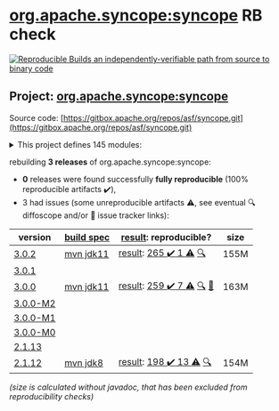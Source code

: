 [org.apache.syncope:syncope](https://search.maven.org/artifact/org.apache.syncope/syncope/) RB check
=======

[![Reproducible Builds](https://reproducible-builds.org/images/logos/rb.svg) an independently-verifiable path from source to binary code](https://reproducible-builds.org/)

## Project: [org.apache.syncope:syncope](https://search.maven.org/artifact/org.apache.syncope/syncope/)

Source code: [https://gitbox.apache.org/repos/asf/syncope.git](https://gitbox.apache.org/repos/asf/syncope.git)

<details><summary>This project defines 145 modules:</summary>

* [org.apache.syncope.client.am:syncope-client-am-console](https://search.maven.org/artifact/org.apache.syncope.client.am/syncope-client-am-console/)
* [org.apache.syncope.client.am:syncope-client-am-lib](https://search.maven.org/artifact/org.apache.syncope.client.am/syncope-client-am-lib/)
* [org.apache.syncope.client.idm:syncope-client-idm-console](https://search.maven.org/artifact/org.apache.syncope.client.idm/syncope-client-idm-console/)
* [org.apache.syncope.client.idm:syncope-client-idm-lib](https://search.maven.org/artifact/org.apache.syncope.client.idm/syncope-client-idm-lib/)
* [org.apache.syncope.client.idrepo:syncope-client-idrepo-common-ui](https://search.maven.org/artifact/org.apache.syncope.client.idrepo/syncope-client-idrepo-common-ui/)
* [org.apache.syncope.client.idrepo:syncope-client-idrepo-console](https://search.maven.org/artifact/org.apache.syncope.client.idrepo/syncope-client-idrepo-console/)
* [org.apache.syncope.client.idrepo:syncope-client-idrepo-enduser](https://search.maven.org/artifact/org.apache.syncope.client.idrepo/syncope-client-idrepo-enduser/)
* [org.apache.syncope.client.idrepo:syncope-client-idrepo-lib](https://search.maven.org/artifact/org.apache.syncope.client.idrepo/syncope-client-idrepo-lib/)
* [org.apache.syncope.client:syncope-client-am](https://search.maven.org/artifact/org.apache.syncope.client/syncope-client-am/)
* [org.apache.syncope.client:syncope-client-console](https://search.maven.org/artifact/org.apache.syncope.client/syncope-client-console/)
* [org.apache.syncope.client:syncope-client-enduser](https://search.maven.org/artifact/org.apache.syncope.client/syncope-client-enduser/)
* [org.apache.syncope.client:syncope-client-idm](https://search.maven.org/artifact/org.apache.syncope.client/syncope-client-idm/)
* [org.apache.syncope.client:syncope-client-idrepo](https://search.maven.org/artifact/org.apache.syncope.client/syncope-client-idrepo/)
* [org.apache.syncope.client:syncope-client-lib](https://search.maven.org/artifact/org.apache.syncope.client/syncope-client-lib/)
* [org.apache.syncope.common.am:syncope-common-am-lib](https://search.maven.org/artifact/org.apache.syncope.common.am/syncope-common-am-lib/)
* [org.apache.syncope.common.am:syncope-common-am-rest-api](https://search.maven.org/artifact/org.apache.syncope.common.am/syncope-common-am-rest-api/)
* [org.apache.syncope.common.idm:syncope-common-idm-lib](https://search.maven.org/artifact/org.apache.syncope.common.idm/syncope-common-idm-lib/)
* [org.apache.syncope.common.idm:syncope-common-idm-rest-api](https://search.maven.org/artifact/org.apache.syncope.common.idm/syncope-common-idm-rest-api/)
* [org.apache.syncope.common.idrepo:syncope-common-idrepo-lib](https://search.maven.org/artifact/org.apache.syncope.common.idrepo/syncope-common-idrepo-lib/)
* [org.apache.syncope.common.idrepo:syncope-common-idrepo-rest-api](https://search.maven.org/artifact/org.apache.syncope.common.idrepo/syncope-common-idrepo-rest-api/)
* [org.apache.syncope.common.keymaster.self:syncope-common-keymaster-client-self](https://search.maven.org/artifact/org.apache.syncope.common.keymaster.self/syncope-common-keymaster-client-self/)
* [org.apache.syncope.common.keymaster.self:syncope-common-keymaster-self-rest-api](https://search.maven.org/artifact/org.apache.syncope.common.keymaster.self/syncope-common-keymaster-self-rest-api/)
* [org.apache.syncope.common.keymaster:syncope-common-keymaster-client-api](https://search.maven.org/artifact/org.apache.syncope.common.keymaster/syncope-common-keymaster-client-api/)
* [org.apache.syncope.common.keymaster:syncope-common-keymaster-client-zookeeper](https://search.maven.org/artifact/org.apache.syncope.common.keymaster/syncope-common-keymaster-client-zookeeper/)
* [org.apache.syncope.common.keymaster:syncope-common-keymaster-self](https://search.maven.org/artifact/org.apache.syncope.common.keymaster/syncope-common-keymaster-self/)
* [org.apache.syncope.common:syncope-common-am](https://search.maven.org/artifact/org.apache.syncope.common/syncope-common-am/)
* [org.apache.syncope.common:syncope-common-idm](https://search.maven.org/artifact/org.apache.syncope.common/syncope-common-idm/)
* [org.apache.syncope.common:syncope-common-idrepo](https://search.maven.org/artifact/org.apache.syncope.common/syncope-common-idrepo/)
* [org.apache.syncope.common:syncope-common-keymaster](https://search.maven.org/artifact/org.apache.syncope.common/syncope-common-keymaster/)
* [org.apache.syncope.common:syncope-common-lib](https://search.maven.org/artifact/org.apache.syncope.common/syncope-common-lib/)
* [org.apache.syncope.common:syncope-common-rest-api](https://search.maven.org/artifact/org.apache.syncope.common/syncope-common-rest-api/)
* [org.apache.syncope.core.am:syncope-core-am-logic](https://search.maven.org/artifact/org.apache.syncope.core.am/syncope-core-am-logic/)
* [org.apache.syncope.core.am:syncope-core-am-rest-cxf](https://search.maven.org/artifact/org.apache.syncope.core.am/syncope-core-am-rest-cxf/)
* [org.apache.syncope.core.idm:syncope-core-idm-logic](https://search.maven.org/artifact/org.apache.syncope.core.idm/syncope-core-idm-logic/)
* [org.apache.syncope.core.idm:syncope-core-idm-rest-cxf](https://search.maven.org/artifact/org.apache.syncope.core.idm/syncope-core-idm-rest-cxf/)
* [org.apache.syncope.core.idrepo:syncope-core-idrepo-logic](https://search.maven.org/artifact/org.apache.syncope.core.idrepo/syncope-core-idrepo-logic/)
* [org.apache.syncope.core.idrepo:syncope-core-idrepo-rest-cxf](https://search.maven.org/artifact/org.apache.syncope.core.idrepo/syncope-core-idrepo-rest-cxf/)
* [org.apache.syncope.core:syncope-core-am](https://search.maven.org/artifact/org.apache.syncope.core/syncope-core-am/)
* [org.apache.syncope.core:syncope-core-idm](https://search.maven.org/artifact/org.apache.syncope.core/syncope-core-idm/)
* [org.apache.syncope.core:syncope-core-idrepo](https://search.maven.org/artifact/org.apache.syncope.core/syncope-core-idrepo/)
* [org.apache.syncope.core:syncope-core-logic](https://search.maven.org/artifact/org.apache.syncope.core/syncope-core-logic/)
* [org.apache.syncope.core:syncope-core-persistence-api](https://search.maven.org/artifact/org.apache.syncope.core/syncope-core-persistence-api/)
* [org.apache.syncope.core:syncope-core-persistence-jpa](https://search.maven.org/artifact/org.apache.syncope.core/syncope-core-persistence-jpa/)
* [org.apache.syncope.core:syncope-core-persistence-jpa-json](https://search.maven.org/artifact/org.apache.syncope.core/syncope-core-persistence-jpa-json/)
* [org.apache.syncope.core:syncope-core-provisioning-api](https://search.maven.org/artifact/org.apache.syncope.core/syncope-core-provisioning-api/)
* [org.apache.syncope.core:syncope-core-provisioning-java](https://search.maven.org/artifact/org.apache.syncope.core/syncope-core-provisioning-java/)
* [org.apache.syncope.core:syncope-core-rest-cxf](https://search.maven.org/artifact/org.apache.syncope.core/syncope-core-rest-cxf/)
* [org.apache.syncope.core:syncope-core-self-keymaster-starter](https://search.maven.org/artifact/org.apache.syncope.core/syncope-core-self-keymaster-starter/)
* [org.apache.syncope.core:syncope-core-spring](https://search.maven.org/artifact/org.apache.syncope.core/syncope-core-spring/)
* [org.apache.syncope.core:syncope-core-starter](https://search.maven.org/artifact/org.apache.syncope.core/syncope-core-starter/)
* [org.apache.syncope.core:syncope-core-workflow-api](https://search.maven.org/artifact/org.apache.syncope.core/syncope-core-workflow-api/)
* [org.apache.syncope.core:syncope-core-workflow-java](https://search.maven.org/artifact/org.apache.syncope.core/syncope-core-workflow-java/)
* [org.apache.syncope.ext.camel:syncope-ext-camel-client-console](https://search.maven.org/artifact/org.apache.syncope.ext.camel/syncope-ext-camel-client-console/)
* [org.apache.syncope.ext.camel:syncope-ext-camel-common-lib](https://search.maven.org/artifact/org.apache.syncope.ext.camel/syncope-ext-camel-common-lib/)
* [org.apache.syncope.ext.camel:syncope-ext-camel-logic](https://search.maven.org/artifact/org.apache.syncope.ext.camel/syncope-ext-camel-logic/)
* [org.apache.syncope.ext.camel:syncope-ext-camel-persistence-api](https://search.maven.org/artifact/org.apache.syncope.ext.camel/syncope-ext-camel-persistence-api/)
* [org.apache.syncope.ext.camel:syncope-ext-camel-persistence-jpa](https://search.maven.org/artifact/org.apache.syncope.ext.camel/syncope-ext-camel-persistence-jpa/)
* [org.apache.syncope.ext.camel:syncope-ext-camel-provisioning](https://search.maven.org/artifact/org.apache.syncope.ext.camel/syncope-ext-camel-provisioning/)
* [org.apache.syncope.ext.camel:syncope-ext-camel-provisioning-api](https://search.maven.org/artifact/org.apache.syncope.ext.camel/syncope-ext-camel-provisioning-api/)
* [org.apache.syncope.ext.camel:syncope-ext-camel-rest-api](https://search.maven.org/artifact/org.apache.syncope.ext.camel/syncope-ext-camel-rest-api/)
* [org.apache.syncope.ext.camel:syncope-ext-camel-rest-cxf](https://search.maven.org/artifact/org.apache.syncope.ext.camel/syncope-ext-camel-rest-cxf/)
* [org.apache.syncope.ext.elasticsearch:syncope-ext-elasticsearch-client](https://search.maven.org/artifact/org.apache.syncope.ext.elasticsearch/syncope-ext-elasticsearch-client/)
* [org.apache.syncope.ext.elasticsearch:syncope-ext-elasticsearch-logic](https://search.maven.org/artifact/org.apache.syncope.ext.elasticsearch/syncope-ext-elasticsearch-logic/)
* [org.apache.syncope.ext.elasticsearch:syncope-ext-elasticsearch-persistence-jpa](https://search.maven.org/artifact/org.apache.syncope.ext.elasticsearch/syncope-ext-elasticsearch-persistence-jpa/)
* [org.apache.syncope.ext.elasticsearch:syncope-ext-elasticsearch-provisioning-java](https://search.maven.org/artifact/org.apache.syncope.ext.elasticsearch/syncope-ext-elasticsearch-provisioning-java/)
* [org.apache.syncope.ext.flowable:syncope-ext-flowable-bpmn](https://search.maven.org/artifact/org.apache.syncope.ext.flowable/syncope-ext-flowable-bpmn/)
* [org.apache.syncope.ext.flowable:syncope-ext-flowable-client-common-ui](https://search.maven.org/artifact/org.apache.syncope.ext.flowable/syncope-ext-flowable-client-common-ui/)
* [org.apache.syncope.ext.flowable:syncope-ext-flowable-client-console](https://search.maven.org/artifact/org.apache.syncope.ext.flowable/syncope-ext-flowable-client-console/)
* [org.apache.syncope.ext.flowable:syncope-ext-flowable-client-enduser](https://search.maven.org/artifact/org.apache.syncope.ext.flowable/syncope-ext-flowable-client-enduser/)
* [org.apache.syncope.ext.flowable:syncope-ext-flowable-common-lib](https://search.maven.org/artifact/org.apache.syncope.ext.flowable/syncope-ext-flowable-common-lib/)
* [org.apache.syncope.ext.flowable:syncope-ext-flowable-logic](https://search.maven.org/artifact/org.apache.syncope.ext.flowable/syncope-ext-flowable-logic/)
* [org.apache.syncope.ext.flowable:syncope-ext-flowable-rest-api](https://search.maven.org/artifact/org.apache.syncope.ext.flowable/syncope-ext-flowable-rest-api/)
* [org.apache.syncope.ext.flowable:syncope-ext-flowable-rest-cxf](https://search.maven.org/artifact/org.apache.syncope.ext.flowable/syncope-ext-flowable-rest-cxf/)
* [org.apache.syncope.ext.oidcc4ui:syncope-ext-oidcc4ui-client-common-ui](https://search.maven.org/artifact/org.apache.syncope.ext.oidcc4ui/syncope-ext-oidcc4ui-client-common-ui/)
* [org.apache.syncope.ext.oidcc4ui:syncope-ext-oidcc4ui-client-console](https://search.maven.org/artifact/org.apache.syncope.ext.oidcc4ui/syncope-ext-oidcc4ui-client-console/)
* [org.apache.syncope.ext.oidcc4ui:syncope-ext-oidcc4ui-client-enduser](https://search.maven.org/artifact/org.apache.syncope.ext.oidcc4ui/syncope-ext-oidcc4ui-client-enduser/)
* [org.apache.syncope.ext.oidcc4ui:syncope-ext-oidcc4ui-common-lib](https://search.maven.org/artifact/org.apache.syncope.ext.oidcc4ui/syncope-ext-oidcc4ui-common-lib/)
* [org.apache.syncope.ext.oidcc4ui:syncope-ext-oidcc4ui-logic](https://search.maven.org/artifact/org.apache.syncope.ext.oidcc4ui/syncope-ext-oidcc4ui-logic/)
* [org.apache.syncope.ext.oidcc4ui:syncope-ext-oidcc4ui-persistence-api](https://search.maven.org/artifact/org.apache.syncope.ext.oidcc4ui/syncope-ext-oidcc4ui-persistence-api/)
* [org.apache.syncope.ext.oidcc4ui:syncope-ext-oidcc4ui-persistence-jpa](https://search.maven.org/artifact/org.apache.syncope.ext.oidcc4ui/syncope-ext-oidcc4ui-persistence-jpa/)
* [org.apache.syncope.ext.oidcc4ui:syncope-ext-oidcc4ui-provisioning-api](https://search.maven.org/artifact/org.apache.syncope.ext.oidcc4ui/syncope-ext-oidcc4ui-provisioning-api/)
* [org.apache.syncope.ext.oidcc4ui:syncope-ext-oidcc4ui-provisioning-java](https://search.maven.org/artifact/org.apache.syncope.ext.oidcc4ui/syncope-ext-oidcc4ui-provisioning-java/)
* [org.apache.syncope.ext.oidcc4ui:syncope-ext-oidcc4ui-rest-api](https://search.maven.org/artifact/org.apache.syncope.ext.oidcc4ui/syncope-ext-oidcc4ui-rest-api/)
* [org.apache.syncope.ext.oidcc4ui:syncope-ext-oidcc4ui-rest-cxf](https://search.maven.org/artifact/org.apache.syncope.ext.oidcc4ui/syncope-ext-oidcc4ui-rest-cxf/)
* [org.apache.syncope.ext.oidcclient:syncope-ext-oidcclient-agent](https://search.maven.org/artifact/org.apache.syncope.ext.oidcclient/syncope-ext-oidcclient-agent/)
* [org.apache.syncope.ext.oidcclient:syncope-ext-oidcclient-client-console](https://search.maven.org/artifact/org.apache.syncope.ext.oidcclient/syncope-ext-oidcclient-client-console/)
* [org.apache.syncope.ext.oidcclient:syncope-ext-oidcclient-client-enduser](https://search.maven.org/artifact/org.apache.syncope.ext.oidcclient/syncope-ext-oidcclient-client-enduser/)
* [org.apache.syncope.ext.oidcclient:syncope-ext-oidcclient-common-lib](https://search.maven.org/artifact/org.apache.syncope.ext.oidcclient/syncope-ext-oidcclient-common-lib/)
* [org.apache.syncope.ext.oidcclient:syncope-ext-oidcclient-logic](https://search.maven.org/artifact/org.apache.syncope.ext.oidcclient/syncope-ext-oidcclient-logic/)
* [org.apache.syncope.ext.oidcclient:syncope-ext-oidcclient-persistence-api](https://search.maven.org/artifact/org.apache.syncope.ext.oidcclient/syncope-ext-oidcclient-persistence-api/)
* [org.apache.syncope.ext.oidcclient:syncope-ext-oidcclient-persistence-jpa](https://search.maven.org/artifact/org.apache.syncope.ext.oidcclient/syncope-ext-oidcclient-persistence-jpa/)
* [org.apache.syncope.ext.oidcclient:syncope-ext-oidcclient-provisioning-api](https://search.maven.org/artifact/org.apache.syncope.ext.oidcclient/syncope-ext-oidcclient-provisioning-api/)
* [org.apache.syncope.ext.oidcclient:syncope-ext-oidcclient-provisioning-java](https://search.maven.org/artifact/org.apache.syncope.ext.oidcclient/syncope-ext-oidcclient-provisioning-java/)
* [org.apache.syncope.ext.oidcclient:syncope-ext-oidcclient-rest-api](https://search.maven.org/artifact/org.apache.syncope.ext.oidcclient/syncope-ext-oidcclient-rest-api/)
* [org.apache.syncope.ext.oidcclient:syncope-ext-oidcclient-rest-cxf](https://search.maven.org/artifact/org.apache.syncope.ext.oidcclient/syncope-ext-oidcclient-rest-cxf/)
* [org.apache.syncope.ext.saml2sp4ui:syncope-ext-saml2sp4ui-client-common-ui](https://search.maven.org/artifact/org.apache.syncope.ext.saml2sp4ui/syncope-ext-saml2sp4ui-client-common-ui/)
* [org.apache.syncope.ext.saml2sp4ui:syncope-ext-saml2sp4ui-client-console](https://search.maven.org/artifact/org.apache.syncope.ext.saml2sp4ui/syncope-ext-saml2sp4ui-client-console/)
* [org.apache.syncope.ext.saml2sp4ui:syncope-ext-saml2sp4ui-client-enduser](https://search.maven.org/artifact/org.apache.syncope.ext.saml2sp4ui/syncope-ext-saml2sp4ui-client-enduser/)
* [org.apache.syncope.ext.saml2sp4ui:syncope-ext-saml2sp4ui-common-lib](https://search.maven.org/artifact/org.apache.syncope.ext.saml2sp4ui/syncope-ext-saml2sp4ui-common-lib/)
* [org.apache.syncope.ext.saml2sp4ui:syncope-ext-saml2sp4ui-logic](https://search.maven.org/artifact/org.apache.syncope.ext.saml2sp4ui/syncope-ext-saml2sp4ui-logic/)
* [org.apache.syncope.ext.saml2sp4ui:syncope-ext-saml2sp4ui-persistence-api](https://search.maven.org/artifact/org.apache.syncope.ext.saml2sp4ui/syncope-ext-saml2sp4ui-persistence-api/)
* [org.apache.syncope.ext.saml2sp4ui:syncope-ext-saml2sp4ui-persistence-jpa](https://search.maven.org/artifact/org.apache.syncope.ext.saml2sp4ui/syncope-ext-saml2sp4ui-persistence-jpa/)
* [org.apache.syncope.ext.saml2sp4ui:syncope-ext-saml2sp4ui-provisioning-api](https://search.maven.org/artifact/org.apache.syncope.ext.saml2sp4ui/syncope-ext-saml2sp4ui-provisioning-api/)
* [org.apache.syncope.ext.saml2sp4ui:syncope-ext-saml2sp4ui-provisioning-java](https://search.maven.org/artifact/org.apache.syncope.ext.saml2sp4ui/syncope-ext-saml2sp4ui-provisioning-java/)
* [org.apache.syncope.ext.saml2sp4ui:syncope-ext-saml2sp4ui-rest-api](https://search.maven.org/artifact/org.apache.syncope.ext.saml2sp4ui/syncope-ext-saml2sp4ui-rest-api/)
* [org.apache.syncope.ext.saml2sp4ui:syncope-ext-saml2sp4ui-rest-cxf](https://search.maven.org/artifact/org.apache.syncope.ext.saml2sp4ui/syncope-ext-saml2sp4ui-rest-cxf/)
* [org.apache.syncope.ext.saml2sp:syncope-ext-saml2sp-agent](https://search.maven.org/artifact/org.apache.syncope.ext.saml2sp/syncope-ext-saml2sp-agent/)
* [org.apache.syncope.ext.saml2sp:syncope-ext-saml2sp-client-console](https://search.maven.org/artifact/org.apache.syncope.ext.saml2sp/syncope-ext-saml2sp-client-console/)
* [org.apache.syncope.ext.saml2sp:syncope-ext-saml2sp-client-enduser](https://search.maven.org/artifact/org.apache.syncope.ext.saml2sp/syncope-ext-saml2sp-client-enduser/)
* [org.apache.syncope.ext.saml2sp:syncope-ext-saml2sp-common-lib](https://search.maven.org/artifact/org.apache.syncope.ext.saml2sp/syncope-ext-saml2sp-common-lib/)
* [org.apache.syncope.ext.saml2sp:syncope-ext-saml2sp-logic](https://search.maven.org/artifact/org.apache.syncope.ext.saml2sp/syncope-ext-saml2sp-logic/)
* [org.apache.syncope.ext.saml2sp:syncope-ext-saml2sp-persistence-api](https://search.maven.org/artifact/org.apache.syncope.ext.saml2sp/syncope-ext-saml2sp-persistence-api/)
* [org.apache.syncope.ext.saml2sp:syncope-ext-saml2sp-persistence-jpa](https://search.maven.org/artifact/org.apache.syncope.ext.saml2sp/syncope-ext-saml2sp-persistence-jpa/)
* [org.apache.syncope.ext.saml2sp:syncope-ext-saml2sp-provisioning-api](https://search.maven.org/artifact/org.apache.syncope.ext.saml2sp/syncope-ext-saml2sp-provisioning-api/)
* [org.apache.syncope.ext.saml2sp:syncope-ext-saml2sp-provisioning-java](https://search.maven.org/artifact/org.apache.syncope.ext.saml2sp/syncope-ext-saml2sp-provisioning-java/)
* [org.apache.syncope.ext.saml2sp:syncope-ext-saml2sp-rest-api](https://search.maven.org/artifact/org.apache.syncope.ext.saml2sp/syncope-ext-saml2sp-rest-api/)
* [org.apache.syncope.ext.saml2sp:syncope-ext-saml2sp-rest-cxf](https://search.maven.org/artifact/org.apache.syncope.ext.saml2sp/syncope-ext-saml2sp-rest-cxf/)
* [org.apache.syncope.ext.scimv2:syncope-ext-scimv2-client-console](https://search.maven.org/artifact/org.apache.syncope.ext.scimv2/syncope-ext-scimv2-client-console/)
* [org.apache.syncope.ext.scimv2:syncope-ext-scimv2-common-lib](https://search.maven.org/artifact/org.apache.syncope.ext.scimv2/syncope-ext-scimv2-common-lib/)
* [org.apache.syncope.ext.scimv2:syncope-ext-scimv2-logic](https://search.maven.org/artifact/org.apache.syncope.ext.scimv2/syncope-ext-scimv2-logic/)
* [org.apache.syncope.ext.scimv2:syncope-ext-scimv2-rest-api](https://search.maven.org/artifact/org.apache.syncope.ext.scimv2/syncope-ext-scimv2-rest-api/)
* [org.apache.syncope.ext.scimv2:syncope-ext-scimv2-rest-cxf](https://search.maven.org/artifact/org.apache.syncope.ext.scimv2/syncope-ext-scimv2-rest-cxf/)
* [org.apache.syncope.ext.scimv2:syncope-ext-scimv2-scim-rest-api](https://search.maven.org/artifact/org.apache.syncope.ext.scimv2/syncope-ext-scimv2-scim-rest-api/)
* [org.apache.syncope.ext.scimv2:syncope-ext-scimv2-scim-rest-cxf](https://search.maven.org/artifact/org.apache.syncope.ext.scimv2/syncope-ext-scimv2-scim-rest-cxf/)
* [org.apache.syncope.ext:syncope-ext-camel](https://search.maven.org/artifact/org.apache.syncope.ext/syncope-ext-camel/)
* [org.apache.syncope.ext:syncope-ext-elasticsearch](https://search.maven.org/artifact/org.apache.syncope.ext/syncope-ext-elasticsearch/)
* [org.apache.syncope.ext:syncope-ext-flowable](https://search.maven.org/artifact/org.apache.syncope.ext/syncope-ext-flowable/)
* [org.apache.syncope.ext:syncope-ext-oidcc4ui](https://search.maven.org/artifact/org.apache.syncope.ext/syncope-ext-oidcc4ui/)
* [org.apache.syncope.ext:syncope-ext-oidcclient](https://search.maven.org/artifact/org.apache.syncope.ext/syncope-ext-oidcclient/)
* [org.apache.syncope.ext:syncope-ext-saml2sp](https://search.maven.org/artifact/org.apache.syncope.ext/syncope-ext-saml2sp/)
* [org.apache.syncope.ext:syncope-ext-saml2sp4ui](https://search.maven.org/artifact/org.apache.syncope.ext/syncope-ext-saml2sp4ui/)
* [org.apache.syncope.ext:syncope-ext-scimv2](https://search.maven.org/artifact/org.apache.syncope.ext/syncope-ext-scimv2/)
* [org.apache.syncope.ext:syncope-ext-swagger-ui](https://search.maven.org/artifact/org.apache.syncope.ext/syncope-ext-swagger-ui/)
* [org.apache.syncope.fit:syncope-fit-build-tools](https://search.maven.org/artifact/org.apache.syncope.fit/syncope-fit-build-tools/)
* [org.apache.syncope.wa:syncope-wa-bootstrap](https://search.maven.org/artifact/org.apache.syncope.wa/syncope-wa-bootstrap/)
* [org.apache.syncope.wa:syncope-wa-starter](https://search.maven.org/artifact/org.apache.syncope.wa/syncope-wa-starter/)
* [org.apache.syncope:syncope](https://search.maven.org/artifact/org.apache.syncope/syncope/)
* [org.apache.syncope:syncope-archetype](https://search.maven.org/artifact/org.apache.syncope/syncope-archetype/)
* [org.apache.syncope:syncope-client](https://search.maven.org/artifact/org.apache.syncope/syncope-client/)
* [org.apache.syncope:syncope-common](https://search.maven.org/artifact/org.apache.syncope/syncope-common/)
* [org.apache.syncope:syncope-core](https://search.maven.org/artifact/org.apache.syncope/syncope-core/)
* [org.apache.syncope:syncope-ext](https://search.maven.org/artifact/org.apache.syncope/syncope-ext/)
* [org.apache.syncope:syncope-fit](https://search.maven.org/artifact/org.apache.syncope/syncope-fit/)
* [org.apache.syncope:syncope-sra](https://search.maven.org/artifact/org.apache.syncope/syncope-sra/)
* [org.apache.syncope:syncope-wa](https://search.maven.org/artifact/org.apache.syncope/syncope-wa/)
</details>

rebuilding **3 releases** of org.apache.syncope:syncope:
- **0** releases were found successfully **fully reproducible** (100% reproducible artifacts :heavy_check_mark:),
- 3 had issues (some unreproducible artifacts :warning:, see eventual :mag: diffoscope and/or :memo: issue tracker links):

| version | [build spec](/BUILDSPEC.md) | [result](https://reproducible-builds.org/docs/jvm/): reproducible? | size |
| -- | --------- | ------ | -- |
| [3.0.2](https://search.maven.org/artifact/org.apache.syncope/syncope/3.0.2/pom) | [mvn jdk11](syncope-3.0.2.buildspec) | [result](syncope-3.0.2.buildinfo): [265 :heavy_check_mark:  1 :warning:](syncope-3.0.2.buildcompare) [:mag:](syncope-3.0.2.diffoscope) | 155M |
| [3.0.1](https://search.maven.org/artifact/org.apache.syncope/syncope/3.0.1/pom) | | | |
| [3.0.0](https://search.maven.org/artifact/org.apache.syncope/syncope/3.0.0/pom) | [mvn jdk11](syncope-3.0.0.buildspec) | [result](syncope-3.0.0.buildinfo): [259 :heavy_check_mark:  7 :warning:](syncope-3.0.0.buildcompare) [:mag:](syncope-3.0.0.diffoscope) [:memo:](https://github.com/apache/syncope/pull/402) | 163M |
| [3.0.0-M2](https://search.maven.org/artifact/org.apache.syncope/syncope/3.0.0-M2/pom) | | | |
| [3.0.0-M1](https://search.maven.org/artifact/org.apache.syncope/syncope/3.0.0-M1/pom) | | | |
| [3.0.0-M0](https://search.maven.org/artifact/org.apache.syncope/syncope/3.0.0-M0/pom) | | | |
| [2.1.13](https://search.maven.org/artifact/org.apache.syncope/syncope/2.1.13/pom) | | | |
| [2.1.12](https://search.maven.org/artifact/org.apache.syncope/syncope/2.1.12/pom) | [mvn jdk8](syncope-2.1.12.buildspec) | [result](syncope-2.1.12.buildinfo): [198 :heavy_check_mark:  13 :warning:](syncope-2.1.12.buildcompare) [:mag:](syncope-2.1.12.diffoscope) | 154M |

<i>(size is calculated without javadoc, that has been excluded from reproducibility checks)</i>
